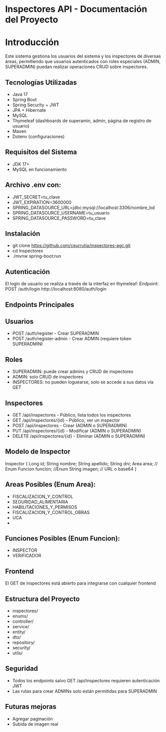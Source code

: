 # Inspectores API - Documentación del Proyecto

# Introducción
Este sistema gestiona los usuarios del sistema y los inspectores de diversas áreas, permitiendo que usuarios autenticados con roles especiales (ADMIN, SUPERADMIN) puedan realizar operaciones CRUD sobre inspectores.
## Tecnologías Utilizadas
* Java 17
* Spring Boot
* Spring Security + JWT
* JPA + Hibernate
* MySQL
* Thymeleaf (dashboards de superamin, admin, página de registro de usuario)
* Maven
* Dotenv (configuraciones)

## Requisitos del Sistema

* JDK 17+
* MySQL en funcionamiento

## Archivo .env con:

- JWT_SECRET=tu_clave
- JWT_EXPIRATION=3600000
- SPRING_DATASOURCE_URL=jdbc:mysql://localhost:3306/nombre_bd
- SPRING_DATASOURCE_USERNAME=tu_usuario
- SPRING_DATASOURCE_PASSWORD=tu_clave

## Instalación

* git clone https://github.com/ceurrutia/inspectores-agc.git
* cd Inspectores
* ./mvnw spring-boot:run

## Autenticación

El login de usuario se realiza a través de la interfaz en thymeleaf:
Endpoint: POST /auth/login
http://localhost:8080/auth/login


## Endpoints Principales

## Usuarios

* POST /auth/register - Crear SUPERADMIN 
* POST /auth/register-admin - Crear ADMIN (requiere token SUPERADMIN)

## Roles

* SUPERADMIN: puede crear admins y CRUD de inspectores
* ADMIN: solo CRUD de inspectores
* INSPECTORES: no pueden loguearse, solo se accede a sus datos vía GET

## Inspectores

* GET /api/inspectores - Público, lista todos los inspectores
* GET /api/inspectores/{id} - Público, ver un inspector
* POST /api/inspectores - Crear (ADMIN o SUPERADMIN)
* PUT /api/inspectores/{id} - Modificar (ADMIN o SUPERADMIN)
* DELETE /api/inspectores/{id} - Eliminar (ADMIN o SUPERADMIN)

## Modelo de Inspector

Inspector {
Long id;
String nombre;
String apellido;
String dni;
Area area; // Enum
Funcion funcion; //Enum
String imagen; // URL o base64
}

## Areas Posibles (Enum Area):

* FISCALIZACION_Y_CONTROL
* SEGURIDAD_ALIMENTARIA
* HABILITACIONES_Y_PERMISOS
* FISCALIZACION_Y_CONTROL_OBRAS
* UCA
* 
## Funciones Posibles (Enum Funcion):

* INSPECTOR
* VERIFICADOR

## Frontend

El GET de inspectores está abierto para integrarse con cualquier frontend

## Estructura del Proyecto

- inspectores/
- enums/
- controller/
- service/
- entity/
- dto/
- repository/
- security/
- utils/

## Seguridad

* Todos los endpoints salvo GET /api/inspectores requieren autenticación JWT
* Las rutas para crear ADMINs solo están permitidas para SUPERADMIN

## Futuras mejoras

* Agregar paginación
* Subida de imagen real